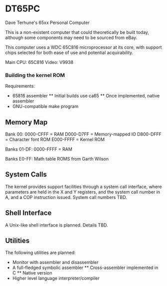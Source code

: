 # DT65PC

Dave Terhune's 65xx Personal Computer

This is a non-existent computer that could theoretically be built today,
although some components may need to be sourced from eBay.

This computer uses a WDC 65C816 microprocessor at its core, with support
chips selected for both ease of use and potential acquirability.

Main CPU: 65C816
Video: V9938

### Building the kernel ROM

Requirements:

* 65816 assembler
  ** Initial builds use ca65
  ** Once implemented, native assembler
* GNU-compatible make program

## Memory Map

Bank 00:
0000-CFFF = RAM
D000-D7FF = Memory-mapped IO
D800-DFFF = Character font ROM
E000-FFFF = Kernel ROM

Banks 01-DF:
0000-FFFF = RAM

Banks E0-FF:
Math table ROMS from Garth Wilson

## System Calls

The kernel provides support facilities through a system call interface,
where parameters are held in the X and Y registers, and the system call
number in A, and a COP instruction issued.  System call numbers TBD.

## Shell Interface

A Unix-like shell interface is planned.  Details TBD.

## Utilities

The following utilities are planned:

* Monitor with assembler and disassembler
* A full-fledged symbolic assembler
  ** Cross-assembler implemented in C
  ** Native version
* Higher level language interpreter/compiler


